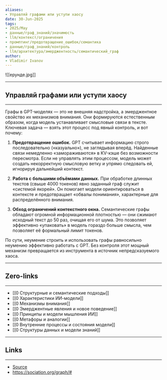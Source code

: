 ```yaml
---
aliases: 
- Управляй графами или уступи хаосу 
date: 30-Jun-2025
tags:
- 2025/May
- данные/граф_знаний/значимость
- llm/контекст/ограничения
- промптинг/предотвращение_ошибок/семантика
- данные/граф_знаний/контроль
- llm/архитектура/эмерджентность/семантический_граф
author:
- Vladimir Ivanov
---
```

![[ерунде.jpg]]

-----
##  Управляй графами или уступи хаосу 
-----
Графы в GPT-моделях — это не внешняя надстройка, а эмерджентное свойство их механизмов внимания. Они формируются естественным образом, когда модель устанавливает смысловые связи в тексте. Ключевая задача — взять этот процесс под явный контроль, и вот почему:

1. **Предотвращение ошибок.** GPT считывает информацию строго последовательно («казуально»), не заглядывая вперёд. Найденные связи немедленно «замораживаются» в KV-кэше без возможности пересмотра. Если не управлять этим процессом, модель может создать некорректную смысловую ветку и упрямо следовать ей, игнорируя дальнейший контекст.
    
2. **Работа с большими объёмами данных.** При обработке длинных текстов (свыше 4000 токенов) явно заданный граф служит «системой якорей». Он помогает модели ориентироваться в контексте и предотвращает «обвалы понимания», характерные для распределённого внимания.
    
3. **Обход ограничений контекстного окна.** Семантические графы обладают огромной информационной плотностью — они сжимают исходный текст до 50 раз, очищая его от шума. Это позволяет эффективно «упаковать» в модель гораздо больше смысла, чем позволяет её формальный лимит токенов.
    

По сути, неумение строить и использовать графы равносильно неумению эффективно работать с GPT. Без контроля этот мощный механизм превращается из инструмента в источник непредсказуемого хаоса.

---
## Zero-links
---
- [[0 Структурные и семантические подходы]]
- [[0 Характеристики ИИ-модели]]
- [[0 Механизмы внимания]]
- [[0 Эмерджентные явления и новое поведение]]
- [[0 Принципы и модели мышления ИИ]]
- [[0 Метафоры и аналогии]]
- [[0 Внутренние процессы и состояния модели]]
- [[0 Структуры данных и модели знаний]]

---
## Links
---
- [Source](https://t.me/turboproject/1688)
- https://sociation.org/graph/#
